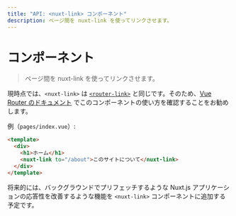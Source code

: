 ```yaml
---
title: "API: <nuxt-link> コンポーネント"
description: ページ間を nuxt-link を使ってリンクさせます。
---
```


# <nuxt-link> コンポーネント

> ページ間を nuxt-link を使ってリンクさせます。

現時点では、`<nuxt-link>` は [`<router-link>`](https://router.vuejs.org/en/api/router-link.html) と同じです。そのため、[Vue Router のドキュメント](https://router.vuejs.org/en/api/router-link.html) でこのコンポーネントの使い方を確認することをお勧めします。

例（`pages/index.vue`）:

```html
<template>
  <div>
    <h1>ホーム</h1>
    <nuxt-link to="/about">このサイトについて</nuxt-link>
  </div>
</template>
```

将来的には、バックグラウンドでプリフェッチするような Nuxt.js アプリケーションの応答性を改善するような機能を `<nuxt-link>` コンポーネントに追加する予定です。
